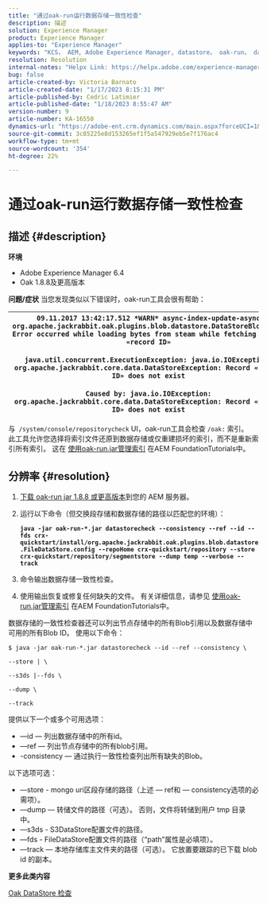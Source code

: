 ```yaml
---
title: "通过oak-run运行数据存储一致性检查"
description: 描述
solution: Experience Manager
product: Experience Manager
applies-to: "Experience Manager"
keywords: "KCS， AEM, Adobe Experience Manager, datastore， oak-run， datastore consistency check"
resolution: Resolution
internal-notes: "Helpx Link: https://helpx.adobe.com/experience-manager/kb/How-to-run-a-datastore-consistency-check-via-oak-run-AEM.html"
bug: false
article-created-by: Victoria Barnato
article-created-date: "1/17/2023 8:15:31 PM"
article-published-by: Cedric Latimier
article-published-date: "1/18/2023 8:55:47 AM"
version-number: 9
article-number: KA-16550
dynamics-url: "https://adobe-ent.crm.dynamics.com/main.aspx?forceUCI=1&pagetype=entityrecord&etn=knowledgearticle&id=a94403af-a396-ed11-aad1-6045bd006079"
source-git-commit: 3c85225e8d153265ef1f5a547929eb5e7f176ac4
workflow-type: tm+mt
source-wordcount: '354'
ht-degree: 22%

---
```


# 通过oak-run运行数据存储一致性检查

## 描述 {#description}

<b>环境</b>
- Adobe Experience Manager 6.4
- Oak 1.8.8及更高版本



<b>问题/症状</b>
当您发现类似以下错误时，oak-run工具会很有帮助：


| `09.11.2017 13:42:17.512 *WARN* async-index-update-async org.apache.jackrabbit.oak.plugins.blob.datastore.DataStoreBlobStore Error occurred while loading bytes from steam while fetching for id «record ID»`<br><br>`java.util.concurrent.ExecutionException: java.io.IOException: org.apache.jackrabbit.core.data.DataStoreException: Record «record ID» does not exist`<br><br>`Caused by: java.io.IOException: org.apache.jackrabbit.core.data.DataStoreException: Record «record ID» does not exist` |
| --- |




与` /system/console/repositorycheck` UI，oak-run工具会检查 `/oak:` 索引。  此工具允许您选择将索引文件还原到数据存储或仅重建损坏的索引，而不是重新索引所有索引。 这在 [使用oak-run.jar管理索引](https://experienceleague.adobe.com/docs/experience-manager-learn/foundation/administration/use-oak-run-jar-to-manage-indexes.html?lang=en) 在AEM FoundationTutorials中。


## 分辨率 {#resolution}


1. [下载 oak-run jar 1.8.8 或更高版本](https://repo1.maven.org/maven2/org/apache/jackrabbit/oak-run/)到您的 AEM 服务器。
2. 运行以下命令（但交换段存储和数据存储的路径以匹配您的环境）：

   <b>`java -jar oak-run-*.jar datastorecheck --consistency --ref --id --fds crx-quickstart/install/org.apache.jackrabbit.oak.plugins.blob.datastore.FileDataStore.config --repoHome crx-quickstart/repository --store crx-quickstart/repository/segmentstore --dump temp --verbose --track`</b>


3. 命令输出数据存储一致性检查。
4. 使用输出恢复或修复任何缺失的文件。 有关详细信息，请参见 [使用oak-run.jar管理索引](https://experienceleague.adobe.com/docs/experience-manager-learn/foundation/administration/use-oak-run-jar-to-manage-indexes.html?lang=en) 在AEM FoundationTutorials中。


数据存储的一致性检查器还可以列出节点存储中的所有Blob引用以及数据存储中可用的所有Blob ID。 使用以下命令：

`$ java -jar oak-run-*.jar datastorecheck --id --ref --consistency \`

`--store | \`

`--s3ds |--fds \`

`--dump \`

`--track`

提供以下一个或多个可用选项：

- —id — 列出数据存储中的所有id。
- —ref — 列出节点存储中的所有blob引用。
- -consistency — 通过执行一致性检查列出所有缺失的Blob。


以下选项可选：

- —store - mongo uri区段存储的路径（上述 — ref和 — consistency选项的必需项）。
- —dump — 转储文件的路径（可选）。 否则，文件将转储到用户 tmp 目录中。
- —s3ds - S3DataStore配置文件的路径。
- —fds - FileDataStore配置文件的路径（“path”属性是必填项）。
- —track — 本地存储库主文件夹的路径（可选）。 它放置要跟踪的已下载 blob id 的副本。


<b>更多此类内容</b>

[Oak DataStore 检查](https://github.com/apache/jackrabbit-oak/tree/1.8/oak-run#oak-datastore-check)
